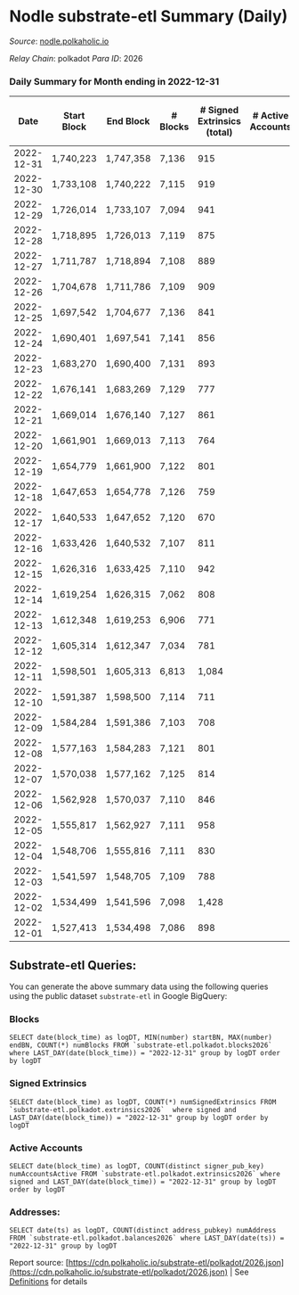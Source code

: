# Nodle substrate-etl Summary (Daily)

_Source_: [nodle.polkaholic.io](https://nodle.polkaholic.io)

*Relay Chain*: polkadot
*Para ID*: 2026



### Daily Summary for Month ending in 2022-12-31


| Date | Start Block | End Block | # Blocks | # Signed Extrinsics (total) | # Active Accounts | # Passive | # New | # Addresses with Balances | # Events | # Transfers | # XCM Transfers In | # XCM Transfers Out |
| ---- | ----------- | --------- | -------- | --------------------------- | ----------------- | --------- | ----- | ------------------------- | -------- | ----------- | ------------------ | ------------------- |
| 2022-12-31 | 1,740,223 | 1,747,358 | 7,136  | 915 |  |  |  | 662,613 | 91,515 | 70,397  |   |   |
| 2022-12-30 | 1,733,108 | 1,740,222 | 7,115  | 919 |  |  |  | 662,178 | 80,942 | 59,852  |   |   |
| 2022-12-29 | 1,726,014 | 1,733,107 | 7,094  | 941 |  |  |  | 661,842 | 91,510 | 70,532  |   |   |
| 2022-12-28 | 1,718,895 | 1,726,013 | 7,119  | 875 |  |  |  | 661,480 | 91,736 | 70,903  |   |   |
| 2022-12-27 | 1,711,787 | 1,718,894 | 7,108  | 889 |  |  |  | 661,108 | 91,101 | 70,310  |   |   |
| 2022-12-26 | 1,704,678 | 1,711,786 | 7,109  | 909 |  |  |  | 660,733 | 87,517 | 66,469  |   |   |
| 2022-12-25 | 1,697,542 | 1,704,677 | 7,136  | 841 |  |  |  | 660,386 | 83,660 | 63,303  |   |   |
| 2022-12-24 | 1,690,401 | 1,697,541 | 7,141  | 856 |  |  |  |  | 87,378 | 66,696  |   |   |
| 2022-12-23 | 1,683,270 | 1,690,400 | 7,131  | 893 |  |  |  |  | 156,937 | 70,091  |   |   |
| 2022-12-22 | 1,676,141 | 1,683,269 | 7,129  | 777 |  |  |  |  | 91,362 | 71,636  |   |   |
| 2022-12-21 | 1,669,014 | 1,676,140 | 7,127  | 861 |  |  |  |  | 92,322 | 72,113  |   |   |
| 2022-12-20 | 1,661,901 | 1,669,013 | 7,113  | 764 |  |  |  |  | 92,329 | 72,846  |   |   |
| 2022-12-19 | 1,654,779 | 1,661,900 | 7,122  | 801 |  |  |  |  | 92,240 | 72,428  |   |   |
| 2022-12-18 | 1,647,653 | 1,654,778 | 7,126  | 759 |  |  |  |  | 89,272 | 69,840  |   |   |
| 2022-12-17 | 1,640,533 | 1,647,652 | 7,120  | 670 |  |  |  | 657,676 | 90,763 | 71,762  |   |   |
| 2022-12-16 | 1,633,426 | 1,640,532 | 7,107  | 811 |  |  |  | 657,310 | 94,667 | 74,868  |   |   |
| 2022-12-15 | 1,626,316 | 1,633,425 | 7,110  | 942 |  |  |  | 656,982 | 95,699 | 75,079  |   |   |
| 2022-12-14 | 1,619,254 | 1,626,315 | 7,062  | 808 |  |  |  |  | 94,579 | 74,854  |   |   |
| 2022-12-13 | 1,612,348 | 1,619,253 | 6,906  | 771 |  |  |  |  | 94,171 | 74,897  |   |   |
| 2022-12-12 | 1,605,314 | 1,612,347 | 7,034  | 781 |  |  |  |  | 93,411 | 73,908  |   |   |
| 2022-12-11 | 1,598,501 | 1,605,313 | 6,813  | 1,084 |  |  |  |  | 91,104 | 70,239  |   |   |
| 2022-12-10 | 1,591,387 | 1,598,500 | 7,114  | 711 |  |  |  |  | 90,425 | 71,211  |   |   |
| 2022-12-09 | 1,584,284 | 1,591,386 | 7,103  | 708 |  |  |  |  | 93,728 | 74,469  |   |   |
| 2022-12-08 | 1,577,163 | 1,584,283 | 7,121  | 801 |  |  |  |  | 94,719 | 74,808  |   |   |
| 2022-12-07 | 1,570,038 | 1,577,162 | 7,125  | 814 |  |  |  |  | 87,777 | 67,815  |   |   |
| 2022-12-06 | 1,562,928 | 1,570,037 | 7,110  | 846 |  |  |  |  | 95,083 | 74,998  |   |   |
| 2022-12-05 | 1,555,817 | 1,562,927 | 7,111  | 958 |  |  |  |  | 96,384 | 75,496  |   |   |
| 2022-12-04 | 1,548,706 | 1,555,816 | 7,111  | 830 |  |  |  |  | 91,887 | 71,876  |   |   |
| 2022-12-03 | 1,541,597 | 1,548,705 | 7,109  | 788 |  |  |  |  | 93,080 | 73,329  |   |   |
| 2022-12-02 | 1,534,499 | 1,541,596 | 7,098  | 1,428 |  |  |  |  | 99,848 | 76,159  |   |   |
| 2022-12-01 | 1,527,413 | 1,534,498 | 7,086  | 898 |  |  |  |  | 98,120 | 77,536  |   |   |

## Substrate-etl Queries:
You can generate the above summary data using the following queries using the public dataset `substrate-etl` in Google BigQuery:


### Blocks
```
SELECT date(block_time) as logDT, MIN(number) startBN, MAX(number) endBN, COUNT(*) numBlocks FROM `substrate-etl.polkadot.blocks2026`  where LAST_DAY(date(block_time)) = "2022-12-31" group by logDT order by logDT
```


### Signed Extrinsics
```
SELECT date(block_time) as logDT, COUNT(*) numSignedExtrinsics FROM `substrate-etl.polkadot.extrinsics2026`  where signed and LAST_DAY(date(block_time)) = "2022-12-31" group by logDT order by logDT
```


### Active Accounts
```
SELECT date(block_time) as logDT, COUNT(distinct signer_pub_key) numAccountsActive FROM `substrate-etl.polkadot.extrinsics2026` where signed and LAST_DAY(date(block_time)) = "2022-12-31" group by logDT order by logDT
```


### Addresses:
```
SELECT date(ts) as logDT, COUNT(distinct address_pubkey) numAddress FROM `substrate-etl.polkadot.balances2026` where LAST_DAY(date(ts)) = "2022-12-31" group by logDT
```



Report source: [https://cdn.polkaholic.io/substrate-etl/polkadot/2026.json](https://cdn.polkaholic.io/substrate-etl/polkadot/2026.json) | See [Definitions](/DEFINITIONS.md) for details
